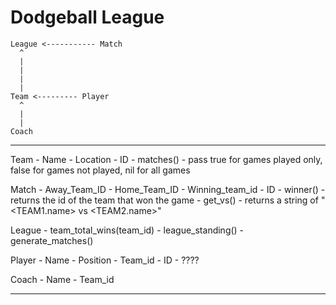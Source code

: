 # Dodgeball League

```
League <----------- Match
  ^
  |
  |
  |
  |
Team <--------- Player
  ^
  |
  |
Coach

```

---

Team
        - Name
        - Location
        - ID
        - matches() - pass true for games played only, false for games not played, nil for all games

Match
        - Away_Team_ID
        - Home_Team_ID
        - Winning_team_id
        - ID
        - winner() - returns the id of the team that won the game
        - get_vs() - returns a string of "<TEAM1.name> vs <TEAM2.name>"

League  - team_total_wins(team_id)
        - league_standing()
        - generate_matches()

Player  - Name
        - Position
        - Team_id
        - ID
        - ????

Coach   - Name
        - Team_id

---
